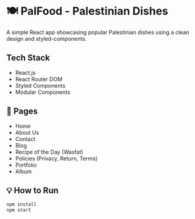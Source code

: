 # 🍽️ PalFood - Palestinian Dishes

A simple React app showcasing popular Palestinian dishes using a clean design and styled-components.

## Tech Stack

- React.js
- React Router DOM
- Styled Components
- Modular Components

## 📄 Pages

- Home
- About Us
- Contact
- Blog
- Recipe of the Day (Wasfat)
- Policies (Privacy, Return, Terms)
- Portfolio
- Album

## 💡 How to Run

```bash
npm install
npm start
